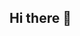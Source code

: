 ## Hi there 👋

<!--
**HabitStreaks** is a ✨ _special_ ✨ repository because its `README.md` (this file) appears on your GitHub profile.

Habit Tracker
A mobile-responsive habit tracking application with streak counting and reminder notifications.

Features
User Authentication: Register, login, and logout functionality
Habit Management: Create and manage habits with customizable frequency (daily, weekly, or custom days)
Streak Tracking: Maintain and visualize streaks for consistent habit completion
Calendar View: Review your habit completion history on a calendar
Statistics Dashboard: Visual analytics of your habit performance
Reminders: Get notifications for your habits
Mobile Responsive: Works seamlessly on mobile and desktop devices
Tech Stack
Frontend:

React
TanStack Query for data fetching
Tailwind CSS with shadcn/ui components
Recharts for data visualization
Wouter for routing
Backend:

Express.js
In-memory storage (can be replaced with PostgreSQL)
Passport.js for authentication
node-schedule for scheduling reminders
WebSockets for real-time notifications
Getting Started
Prerequisites
Node.js 18 or higher
Installation
Clone the repository
Install dependencies:
npm install
Start the development server:
npm run dev
Open your browser and navigate to the provided URL
Usage
Authentication
Start by registering a new account or logging in with existing credentials.

Creating Habits
Click the "Add Habit" button
Enter a habit name
Select frequency (daily, weekly, or custom)
For weekly or custom frequency, select specific days
Optionally set a reminder time
Click "Create Habit"
Tracking Habits
On the dashboard, click the circle next to a habit to mark it as complete
Your streak count will update automatically
View your progress in the weekly charts and top streaks section
Calendar View
Navigate to the Calendar page to see your habit completion history by date.

Statistics
Visit the Statistics page to see detailed analytics about your habit completion rates and streaks.

Project Structure
/client - Frontend React application

/src/components - Reusable UI components
/src/hooks - Custom React hooks
/src/lib - Utility functions
/src/pages - Application pages
/server - Backend Express application

auth.ts - Authentication logic
routes.ts - API routes
scheduler.ts - Reminder scheduling
storage.ts - Data storage implementation
/shared - Shared code between frontend and backend

schema.ts - Data models and validation schemas
Future Enhancements
Persistent Storage: Integration with PostgreSQL database
Social Features: Share progress with friends
Advanced Analytics: More detailed statistics and insights
Habit Categories: Organize habits by category
Custom Themes: Personalize the app appearance
Mobile App: Native mobile applications with push notifications
License
This project is open source and available under the MIT License.





#output 

![Screenshot 2025-04-20 212113](https://github.com/user-attachments/assets/d43fd5f3-aa94-4d89-be66-e0babe696821)
![Screenshot 2025-04-20 212153](https://github.com/user-attachments/assets/b60a205a-fbf4-4f97-8cdc-b31c83cfdb1a)
![Screenshot 2025-04-20 212451](https://github.com/user-attachments/assets/f1d515f3-faaa-483c-9547-ef9cfd33774a)
![Screenshot 2025-04-20 212639](https://github.com/user-attachments/assets/13421bd8-0e9d-4a90-9cff-99299233d009)
![Screenshot 2025-04-20 212247](https://github.com/user-attachments/assets/34286b3d-354f-4688-bc48-fc9916c94c9b)
![Screenshot 2025-04-20 212809](https://github.com/user-attachments/assets/8291a120-3276-4f28-850f-e44d944b18c0)
![Screenshot 2025-04-20 212732](https://github.com/user-attachments/assets/3770388f-48d6-40a2-abbc-f301ff000495)
![Screenshot 2025-04-20 212839](https://github.com/user-attachments/assets/5a61834c-3b03-4072-a245-1313465e26fe)
